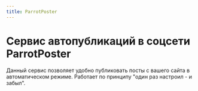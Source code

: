 ```yaml
---
title: ParrotPoster
---
```


# Сервис автопубликаций в соцсети ParrotPoster

Данный сервис позволяет удобно публиковать посты с вашего сайта в автоматическом режиме.
Работает по принципу "один раз настроил - и забыл".
